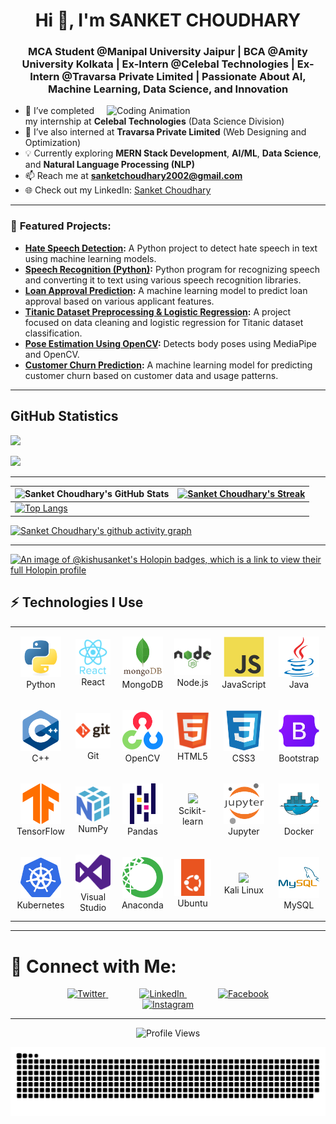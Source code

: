 <h1 align="center">Hi 👋, I'm SANKET CHOUDHARY</h1>
<h3 align="center">MCA Student @Manipal University Jaipur | BCA @Amity University Kolkata | Ex-Intern @Celebal Technologies | Ex-Intern @Travarsa Private Limited | Passionate About AI, Machine Learning, Data Science, and Innovation</h3>

<img align="right" src="https://user-images.githubusercontent.com/74038190/212748842-9fcbad5b-6173-4175-8a61-521f3dbb7514.gif" alt="Coding Animation" width="350"/>

- 🔭 I’ve completed my internship at **Celebal Technologies** (Data Science Division)  
- 🌱 I’ve also interned at **Travarsa Private Limited** (Web Designing and Optimization)  
- 💡 Currently exploring **MERN Stack Development**, **AI/ML**, **Data Science**, and **Natural Language Processing (NLP)**  
- 📫 Reach me at **[sanketchoudhary2002@gmail.com](mailto:sanketchoudhary2002@gmail.com)**  
- 🌐 Check out my LinkedIn: [Sanket Choudhary](https://www.linkedin.com/in/sanket-choudhary-2030a819b/)


---

### 🌟 **Featured Projects:**

- **[Hate Speech Detection](https://github.com/SANKETKISHU/HATE_SPEECH_DETECTION):** A Python project to detect hate speech in text using machine learning models.  
- **[Speech Recognition (Python)](https://github.com/SANKETKISHU/Speech_Recognition_PYTHON):** Python program for recognizing speech and converting it to text using various speech recognition libraries.  
- **[Loan Approval Prediction](https://github.com/SANKETKISHU/Loan_Approval_Prediction):** A machine learning model to predict loan approval based on various applicant features.  
- **[Titanic Dataset Preprocessing & Logistic Regression](https://github.com/SANKETKISHU/titanic_data_preprocessing/tree/main):** A project focused on data cleaning and logistic regression for Titanic dataset classification.  
- **[Pose Estimation Using OpenCV](https://github.com/SANKETKISHU/Pose-Estimation_OpenCV_MediaPipe):** Detects body poses using MediaPipe and OpenCV.  
- **[Customer Churn Prediction](https://github.com/SANKETKISHU/Customer_Churn_Prediction):** A machine learning model for predicting customer churn based on customer data and usage patterns.

---

## GitHub Statistics

![](https://komarev.com/ghpvc/?username=SANKETKISHU&color=green)

![](https://github-profile-trophy.vercel.app/?username=SANKETKISHU&theme=flat&no-frame=true&row=1&column=6&margin-w=5&margin-h=5&count_private=true&bgColor=#f5f5f5&title=Followers,Stars,Repositories,Commit,MultiLanguage)

---

| ![Sanket Choudhary's GitHub Stats](https://github-readme-stats.vercel.app/api?username=SANKETKISHU&show_icons=true&theme=radical) | [![Sanket Choudhary's Streak](https://streak-stats.demolab.com?user=SANKETKISHU&theme=dark&border_radius=7&mode=weekly)](https://git.io/streak-stats) |
| ------------------------------------------------------------ | ------------------------------------------------------------ |
| [![Top Langs](https://github-readme-stats.vercel.app/api/top-langs/?username=SANKETKISHU&layout=compact&&show_icons=true&theme=radical)](https://github.com/SANKETKISHU/github-readme-stats) |                                                               |

[![Sanket Choudhary's github activity graph](https://github-readme-activity-graph.vercel.app/graph?username=SANKETKISHU&bg_color=121212&color=d01bc4&line=9e4c98&point=dd13a7&area=true&hide_border=true)](https://github.com/ashutosh00710/github-readme-activity-graph)

---

[![An image of @kishusanket's Holopin badges, which is a link to view their full Holopin profile](https://holopin.me/kishusanket)](https://holopin.io/@kishusanket)




## ⚡ **Technologies I Use**

<div align="center">
<table align="center">
    <tr>
        <td align="center" width="140" height="112.43">
            <img src="https://raw.githubusercontent.com/devicons/devicon/master/icons/python/python-original.svg" width="65px"/>
            <br /> Python
        </td>
        <td align="center" width="140" height="112.43">
            <img src="https://raw.githubusercontent.com/devicons/devicon/master/icons/react/react-original-wordmark.svg" width="65px"/>
            <br /> React
        </td>
        <td align="center" width="140" height="112.43">
            <img src="https://raw.githubusercontent.com/devicons/devicon/master/icons/mongodb/mongodb-original-wordmark.svg" width="65px"/>
            <br /> MongoDB
        </td>
        <td align="center" width="140" height="112.43">
            <img src="https://raw.githubusercontent.com/devicons/devicon/master/icons/nodejs/nodejs-original-wordmark.svg" width="65px"/>
            <br /> Node.js
        </td>
        <td align="center" width="140" height="112.43">
            <img src="https://raw.githubusercontent.com/devicons/devicon/master/icons/javascript/javascript-original.svg" width="65px"/>
            <br /> JavaScript
        </td>
        <td align="center" width="140" height="112.43">
            <img src="https://raw.githubusercontent.com/devicons/devicon/master/icons/java/java-original.svg" width="65px"/>
            <br /> Java
        </td>
    </tr>
    <tr>
        <td align="center" width="140" height="112.43">
            <img src="https://raw.githubusercontent.com/devicons/devicon/master/icons/cplusplus/cplusplus-original.svg" width="65px"/>
            <br /> C++
        </td>
        <td align="center" width="140" height="112.43">
            <img src="https://raw.githubusercontent.com/devicons/devicon/master/icons/git/git-original-wordmark.svg" width="65px"/>
            <br /> Git
        </td>
        <td align="center" width="140" height="112.43">
            <img src="https://raw.githubusercontent.com/devicons/devicon/master/icons/opencv/opencv-original.svg" width="65px"/>
            <br /> OpenCV
        </td>
        <td align="center" width="140" height="112.43">
            <img src="https://raw.githubusercontent.com/devicons/devicon/master/icons/html5/html5-original.svg" width="65px"/>
            <br /> HTML5
        </td>
        <td align="center" width="140" height="112.43">
            <img src="https://raw.githubusercontent.com/devicons/devicon/master/icons/css3/css3-original.svg" width="65px"/>
            <br /> CSS3
        </td>
        <td align="center" width="140" height="112.43">
            <img src="https://raw.githubusercontent.com/devicons/devicon/master/icons/bootstrap/bootstrap-original.svg" width="65px"/>
            <br /> Bootstrap
        </td>
    </tr>
    <tr>
        <td align="center" width="140" height="112.43">
            <img src="https://raw.githubusercontent.com/devicons/devicon/master/icons/tensorflow/tensorflow-original.svg" width="65px"/>
            <br /> TensorFlow
        </td>
        <td align="center" width="140" height="112.43">
            <img src="https://raw.githubusercontent.com/devicons/devicon/master/icons/numpy/numpy-original.svg" width="65px"/>
            <br /> NumPy
        </td>
        <td align="center" width="140" height="112.43">
            <img src="https://raw.githubusercontent.com/devicons/devicon/master/icons/pandas/pandas-original.svg" width="65px"/>
            <br /> Pandas
        </td>
        <td align="center" width="140" height="112.43">
            <img src="https://upload.wikimedia.org/wikipedia/commons/0/05/Scikit_learn_logo_small.svg" width="65px"/>
            <br /> Scikit-learn
        </td>
        <td align="center" width="140" height="112.43">
            <img src="https://raw.githubusercontent.com/devicons/devicon/master/icons/jupyter/jupyter-original-wordmark.svg" width="65px"/>
            <br /> Jupyter
        </td>
        <td align="center" width="140" height="112.43">
            <img src="https://raw.githubusercontent.com/devicons/devicon/master/icons/docker/docker-original.svg" width="65px"/>
            <br /> Docker
        </td>
    </tr>
    <tr>
        <td align="center" width="140" height="112.43">
            <img src="https://raw.githubusercontent.com/devicons/devicon/master/icons/kubernetes/kubernetes-plain.svg" width="65px"/>
            <br /> Kubernetes
        </td>
        <td align="center" width="140" height="112.43">
            <img src="https://raw.githubusercontent.com/devicons/devicon/master/icons/visualstudio/visualstudio-plain.svg" width="65px"/>
            <br /> Visual Studio
        </td>
        <td align="center" width="140" height="112.43">
            <img src="https://raw.githubusercontent.com/devicons/devicon/master/icons/anaconda/anaconda-original.svg" width="65px"/>
            <br /> Anaconda
        </td>
        <td align="center" width="140" height="112.43">
            <img src="https://raw.githubusercontent.com/devicons/devicon/master/icons/ubuntu/ubuntu-plain.svg" width="65px"/>
            <br /> Ubuntu
        </td>
        <td align="center" width="140" height="112.43">
            <img src="https://www.kali.org/images/kali-logo.svg" width="65px"/>
            <br /> Kali Linux
        </td>
        <td align="center" width="140" height="112.43">
            <img src="https://raw.githubusercontent.com/devicons/devicon/master/icons/mysql/mysql-original-wordmark.svg" width="65px"/>
            <br /> MySQL
        </td>
    </tr>
</table>
</div>




---

# 🔗 **Connect with Me:**

<div align="center">
    <a href="https://twitter.com/sanketc45062294" target="_blank" style="margin: 0 25px;">
        <img src="https://raw.githubusercontent.com/rahuldkjain/github-profile-readme-generator/master/src/images/icons/Social/twitter.svg" alt="Twitter" height="30" width="40" />
    </a>
    <a href="https://linkedin.com/in/sanket-choudhary-2030a819b" target="_blank" style="margin: 0 25px;">
        <img src="https://raw.githubusercontent.com/rahuldkjain/github-profile-readme-generator/master/src/images/icons/Social/linked-in-alt.svg" alt="LinkedIn" height="30" width="40" />
    </a>
   <a href="https://www.facebook.com/sanket.choudhary.3954?mibextid=ZbWKwL" target="_blank" style="margin: 0 25px;">
    <img src="https://raw.githubusercontent.com/rahuldkjain/github-profile-readme-generator/master/src/images/icons/Social/facebook.svg" alt="Facebook" height="30" width="40" />
</a>
    <a href="https://instagram.com/kishu.sanket" target="_blank" style="margin: 0 25px;">
        <img src="https://raw.githubusercontent.com/rahuldkjain/github-profile-readme-generator/master/src/images/icons/Social/instagram.svg" alt="Instagram" height="30" width="40" />
    </a>
</div>


---

<p align="center">
 <img src="https://komarev.com/ghpvc/?username=SANKETKISHU&style=flat-square" alt="Profile Views"/>
</p>




<picture align="center">
  <source
    media="(prefers-color-scheme: dark)"
    srcset="https://raw.githubusercontent.com/platane/snk/output/github-contribution-grid-snake-dark.svg"
  />
  <source
    media="(prefers-color-scheme: light)"
    srcset="https://raw.githubusercontent.com/platane/snk/output/github-contribution-grid-snake.svg"
  />
  <img
    alt="github contribution grid snake animation"
    src="https://raw.githubusercontent.com/platane/snk/output/github-contribution-grid-snake.svg"
  />
</picture>

